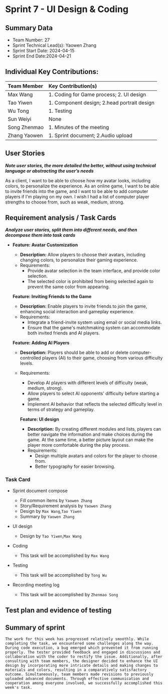 # Sprint 7 - UI Design & Coding

## Summary Data

* Team Number: 27
* Sprint Technical Lead(s): Yaowen Zhang
* Sprint Start Date: 2024-04-15
* Sprint End Date:2024-04-21

## Individual Key Contributions:

|  Team Member   | Key Contribution(s)  |
|  :----         | :----                |
| Max Wang       | 1. Coding for Game process; 2. UI design |
| Tao Yiwen      | 1. Component design; 2.head portrait design |
| Wu Tong        | 1. Testing |
| Sun Weiyi      | None |
| Song Zhenmao   | 1. Minutes of the meeting |
| Zhang Yaowen   | 1. Sprint document; 2.Audio upload |



## User Stories 
***Note user stories, the more detailed the better, without using technical language or abstracting the user’s needs***

As a client, I want to be able to choose how my avatar looks, including colors, to personalize the experience. As an online game, I want to be able to invite friends into the game, and I want to be able to add computer players if I'm playing on my own. I wish I had a list of computer player strengths to choose from, such as weak, medium, strong.

## Requirement analysis / Task Cards
***Analyze user stories, split them into different needs, and then decompose them into task cards***
* **Feature: Avatar Customization**
  
    - **Description:** Allow players to choose their avatars, including changing colors, to personalize their gaming experience.
    - Requirements:
      - Provide avatar selection in the team interface, and provide color selection.
      - The selected color is prohibited from being selected again to prevent the same color from appearing.
    
    **Feature: Inviting Friends to the Game**
    
    - **Description:** Enable players to invite friends to join the game, enhancing social interaction and gameplay experience.
    - Requirements:
      - Integrate a friend-invite system using email or social media links.
      - Ensure that the game's matchmaking system can accommodate both invited friends and AI players.
    
    **Feature: Adding AI Players**
    
    - **Description:** Players should be able to add or delete computer-controlled players (AI) to their game, choosing from various difficulty levels.
    
    - Requirements:
    
      - Develop AI players with different levels of difficulty (weak, medium, strong).
      - Allow players to select AI opponents' difficulty before starting a game.
      - Implement AI behavior that reflects the selected difficulty level in terms of strategy and gameplay.
    
      **Feature: UI design**
    
      - **Description:** By creating different modules and lists, players can better navigate the information and make choices during the game. At the same time, a better picture layout can make the player more comfortable during the play process.
      - Requirements:
        - Design multiple avatars and colors for the player to choose from.
        - Better typography for easier browsing.

### Task Card

* Sprint document compose

  * Fill common items by `Yaowen Zhang`
  * Story/Requirement analysis by `Yaowen Zhang`
  * Design by `Max Wang`,`Tao Yiwen`
  * Summary by `Yaowen Zhang`

* UI design

  * Design by `Tao Yiwen`,`Max Wang`

* Coding

  * This task will be accomplished by  `Max Wang`

* Testing

  * This task will be accomplished by  `Tong Wu`

* Recording meeting log

  * This task will be accomplished by  `Zhenmao Song`

  



## Test plan and evidence of testing



## Summary of sprint

```
The work for this week has progressed relatively smoothly. While completing the task, we encountered some challenges along the way. During code execution, a bug emerged which prevented it from running properly. The tester provided feedback and engaged in discussions and collaboration with the coder to rectify the issue. Additionally, after consulting with team members, the designer decided to enhance the UI design by incorporating more intricate details and making changes to materials and colors, resulting in a comparatively satisfactory outcome. Simultaneously, team members made revisions to previously uploaded advanced documents. Through effective communication and cooperation among everyone involved, we successfully accomplished this week's task.
```



